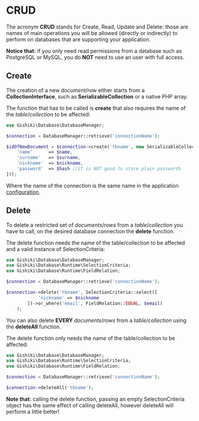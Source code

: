 # CRUD
The acronym __CRUD__ stands for Create, Read, Update and Delete: those are names
of main operations you will be allowed (directly or indirectly) to perform on
databases that are supporting your application.

__Notice that:__ if you only need read permissions from a database such as
PostgreSQL or MySQL, you do __NOT__ need to use an user with full access.

## Create
The creation of a new *document*/*row* either starts from a __CollectionInterface__,
such as __SerializableCollection__ or a native PHP array.

The function that has to be called is __create__ that also requires the name of
the *table*/*collection* to be affected:

```php
use Gishiki\Database\DatabaseManager;

$connection = DatabaseManager::retrieve('connectionName');

$idOfNewDocument = $connection->create('tbname', new SerializableCollection([
    'name'      => $name,
    'surname'   => $surname,
    'nickname'  => $nickname,
    'password'  => $hash //it is NOT good to store plain passwords
]));
```

Where the name of the connection is the same name in the application [configuration](configuration.md).

## Delete
To delete a restricted set of *documents*/*rows* from a *table*/*collection*
you have to call, on the desired database connection the __delete__ function.

The delete function needs the name of the table/collection to be affected and
a valid instance of SelectionCriteria:

```php
use Gishiki\Database\DatabaseManager;
use Gishiki\Database\Runtime\SelectionCriteria;
use Gishiki\Database\Runtime\FieldRelation;

$connection = DatabaseManager::retrieve('connectionName');

$connection->delete('tbname', SelectionCriteria::select([
            'nickname' => $nickname
        ])->or_where('email', FieldRelation::EQUAL, $email)
    );
```

You can also delete __EVERY__ *documents*/*rows* from a *table*/*collection*
using the __deleteAll__ function.

The delete function only needs the name of the table/collection to be affected:

```php
use Gishiki\Database\DatabaseManager;
use Gishiki\Database\Runtime\SelectionCriteria;
use Gishiki\Database\Runtime\FieldRelation;

$connection = DatabaseManager::retrieve('connectionName');

$connection->deleteAll('tbname');
```

__Note that:__ calling the delete function, passing an empty SelectionCriteria
object has the same effect of calling deleteAll, however deleteAll will perform
a little better!